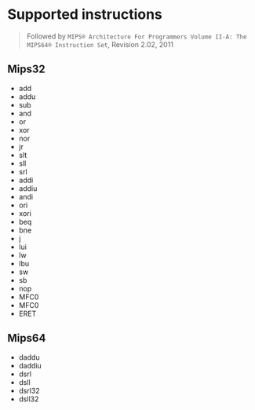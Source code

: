 # Supported instructions
> Followed by `MIPS® Architecture For Programmers Volume II-A: The MIPS64® Instruction Set`, Revision 2.02, 2011
>

## Mips32
- add
- addu
- sub
- and
- or
- xor
- nor
- jr
- slt
- sll
- srl
- addi
- addiu
- andi
- ori
- xori
- beq
- bne
- j
- lui
- lw
- lbu
- sw
- sb
- nop
- MFC0
- MFC0
- ERET
  
## Mips64
- daddu
- daddiu
- dsrl
- dsll
- dsrl32
- dsll32